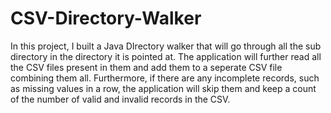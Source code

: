 # CSV-Directory-Walker

In this project, I built a Java DIrectory walker that will go through all the sub directory in the directory it is pointed at. The application will further read all the CSV files present in them and add them to a seperate CSV file combining them all. Furthermore, if there are any incomplete records, such as missing values in a row, the application will skip them and keep a count of the number of valid and invalid records in the CSV.
